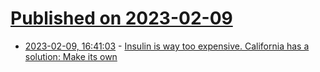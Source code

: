 # [Published on 2023-02-09](index.md)

* [2023-02-09, 16:41:03](https://news.ycombinator.com/item?id=34726726) - [Insulin is way too expensive. California has a solution: Make its own](https://www.vox.com/policy-and-politics/23574178/insulin-cost-california-biden-medicare-coverage)
